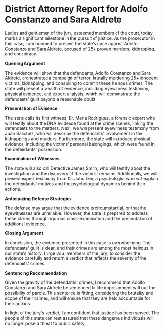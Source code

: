 # District Attorney Report for Adolfo Constanzo and Sara Aldrete

Ladies and gentlemen of the jury, esteemed members of the court, today marks a significant milestone in the pursuit of justice. As the prosecutor in this case, I am honored to present the state's case against Adolfo Constanzo and Sara Aldrete, accused of 25+ proven murders, kidnapping, and conspiracy.

**Opening Argument**

The evidence will show that the defendants, Adolfo Constanzo and Sara Aldrete, orchestrated a campaign of terror, brutally murdering 25+ innocent victims, kidnapping, and conspiring to commit these heinous crimes. The state will present a wealth of evidence, including eyewitness testimony, physical evidence, and expert analysis, which will demonstrate the defendants' guilt beyond a reasonable doubt.

**Presentation of Evidence**

The state calls its first witness, Dr. Maria Rodriguez, a forensic expert who will testify about the DNA evidence found at the crime scenes, linking the defendants to the murders. Next, we will present eyewitness testimony from Juan Sanchez, who will describe the defendants' involvement in the kidnappings and murders. Furthermore, the state will introduce physical evidence, including the victims' personal belongings, which were found in the defendants' possession.

**Examination of Witnesses**

The state will also call Detective James Smith, who will testify about the investigation and the discovery of the victims' remains. Additionally, we will present expert testimony from Dr. John Lee, a psychologist who will explain the defendants' motives and the psychological dynamics behind their actions.

**Anticipating Defense Strategies**

The defense may argue that the evidence is circumstantial, or that the eyewitnesses are unreliable. However, the state is prepared to address these claims through rigorous cross-examination and the presentation of additional evidence.

**Closing Argument**

In conclusion, the evidence presented in this case is overwhelming. The defendants' guilt is clear, and their crimes are among the most heinous in our state's history. I urge you, members of the jury, to consider the evidence carefully and return a verdict that reflects the severity of the defendants' crimes.

**Sentencing Recommendation**

Given the gravity of the defendants' crimes, I recommend that Adolfo Constanzo and Sara Aldrete be sentenced to life imprisonment without the possibility of parole. This sentence is fitting, considering the brutality and scope of their crimes, and will ensure that they are held accountable for their actions.

In light of the jury's verdict, I am confident that justice has been served. The people of this state can rest assured that these dangerous individuals will no longer pose a threat to public safety.